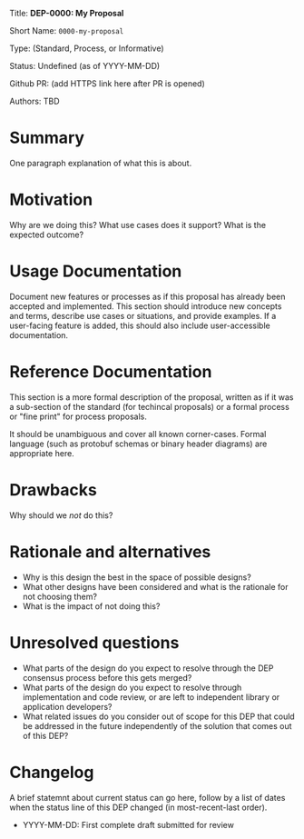 
Title: **DEP-0000: My Proposal**

Short Name: `0000-my-proposal`

Type: (Standard, Process, or Informative)

Status: Undefined (as of YYYY-MM-DD)

Github PR: (add HTTPS link here after PR is opened)

Authors: TBD

# Summary
[summary]: #summary

One paragraph explanation of what this is about.

# Motivation
[motivation]: #motivation

Why are we doing this? What use cases does it support? What is the expected outcome?

# Usage Documentation
[usage-documentation]: #usage-documentation

Document new features or processes as if this proposal has already been accepted and implemented. This section should introduce new concepts and terms, describe use cases or situations, and provide examples. If a user-facing feature is added, this should also include user-accessible documentation.

# Reference Documentation
[reference-documentation]: #reference-documentation

This section is a more formal description of the proposal, written as if it was a sub-section of the standard (for techincal proposals) or a formal process or "fine print" for process proposals.

It should be unambiguous and cover all known corner-cases. Formal language (such as protobuf schemas or binary header diagrams) are appropriate here.

# Drawbacks
[drawbacks]: #drawbacks

Why should we *not* do this?

# Rationale and alternatives
[alternatives]: #alternatives

- Why is this design the best in the space of possible designs?
- What other designs have been considered and what is the rationale for not choosing them?
- What is the impact of not doing this?

# Unresolved questions
[unresolved]: #unresolved-questions

- What parts of the design do you expect to resolve through the DEP consensus process before this gets merged?
- What parts of the design do you expect to resolve through implementation and code review, or are left to independent library or application developers?
- What related issues do you consider out of scope for this DEP that could be addressed in the future independently of the solution that comes out of this DEP?

# Changelog
[changelog]: #changelog

A brief statemnt about current status can go here, follow by a list of dates
when the status line of this DEP changed (in most-recent-last order).

- YYYY-MM-DD: First complete draft submitted for review
